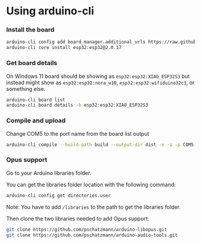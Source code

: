 # Using arduino-cli

### Install the board

```bash
arduino-cli config add board_manager.additional_urls https://raw.githubusercontent.com/espressif/arduino-esp32/gh-pages/package_esp32_index.json
arduino-cli core install esp32:esp32@2.0.17
```

### Get board details

On Windows 11 board should be showing as ```esp32:esp32:XIAO_ESP32S3```
but instead might show as ```esp32:esp32:nora_w10```, ```esp32:esp32:wifiduino32c3```, or something else.

```bash
arduino-cli board list  
arduino-cli board details -b esp32:esp32:XIAO_ESP32S3
```

### Compile and upload

Change COM5 to the port name from the board list output

```bash
arduino-cli compile --build-path build --output-dir dist -e -u -p COM5 -b esp32:esp32:XIAO_ESP32S3:PSRAM=opi
```

### Opus support

Go to your Arduino libraries folder.

You can get the libraries folder location with the following command:

```bash
arduino-cli config get directories.user
```

Note: You have to add ```/libraries``` to the path to get the libraries folder.

Then clone the two libraries needed to add Opus support:

```bash
git clone https://github.com/pschatzmann/arduino-libopus.git
git clone https://github.com/pschatzmann/arduino-audio-tools.git
```
